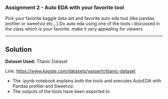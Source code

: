 ### Assignment 2 - Auto EDA with your favorite tool

Pick your favorite kaggle data set and favorite auto eda tool (like pandas profiler or sweetviz etc.,.).Do auto eda using one of the tools i discussed in the class which is your favorite. make it very appealing for viewers

_______

## Solution

**Dataset Used:** Titanic Dataset

Link: https://www.kaggle.com/datasets/yasserh/titanic-dataset

* The .ipynb notebook explains both the tools and executes AutoEDA with Pandas profiler and Sweetviz.
* The outputs of the tools have been exported to 
